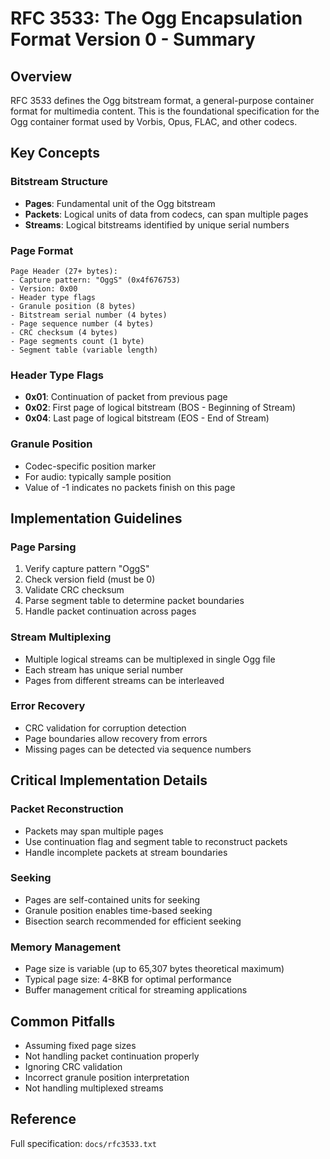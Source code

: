 # RFC 3533: The Ogg Encapsulation Format Version 0 - Summary

## Overview
RFC 3533 defines the Ogg bitstream format, a general-purpose container format for multimedia content. This is the foundational specification for the Ogg container format used by Vorbis, Opus, FLAC, and other codecs.

## Key Concepts

### Bitstream Structure
- **Pages**: Fundamental unit of the Ogg bitstream
- **Packets**: Logical units of data from codecs, can span multiple pages
- **Streams**: Logical bitstreams identified by unique serial numbers

### Page Format
```
Page Header (27+ bytes):
- Capture pattern: "OggS" (0x4f676753)
- Version: 0x00
- Header type flags
- Granule position (8 bytes)
- Bitstream serial number (4 bytes)
- Page sequence number (4 bytes)
- CRC checksum (4 bytes)
- Page segments count (1 byte)
- Segment table (variable length)
```

### Header Type Flags
- **0x01**: Continuation of packet from previous page
- **0x02**: First page of logical bitstream (BOS - Beginning of Stream)
- **0x04**: Last page of logical bitstream (EOS - End of Stream)

### Granule Position
- Codec-specific position marker
- For audio: typically sample position
- Value of -1 indicates no packets finish on this page

## Implementation Guidelines

### Page Parsing
1. Verify capture pattern "OggS"
2. Check version field (must be 0)
3. Validate CRC checksum
4. Parse segment table to determine packet boundaries
5. Handle packet continuation across pages

### Stream Multiplexing
- Multiple logical streams can be multiplexed in single Ogg file
- Each stream has unique serial number
- Pages from different streams can be interleaved

### Error Recovery
- CRC validation for corruption detection
- Page boundaries allow recovery from errors
- Missing pages can be detected via sequence numbers

## Critical Implementation Details

### Packet Reconstruction
- Packets may span multiple pages
- Use continuation flag and segment table to reconstruct packets
- Handle incomplete packets at stream boundaries

### Seeking
- Pages are self-contained units for seeking
- Granule position enables time-based seeking
- Bisection search recommended for efficient seeking

### Memory Management
- Page size is variable (up to 65,307 bytes theoretical maximum)
- Typical page size: 4-8KB for optimal performance
- Buffer management critical for streaming applications

## Common Pitfalls
- Assuming fixed page sizes
- Not handling packet continuation properly
- Ignoring CRC validation
- Incorrect granule position interpretation
- Not handling multiplexed streams

## Reference
Full specification: `docs/rfc3533.txt`